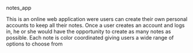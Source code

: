 notes_app

This is an online web application were users can create their own personal accounts to keep all their notes. Once a user creates an account and logs in, he or she would have the opportunity to create as many notes as possible. Each note is color coordinated giving users a wide range of options to choose from
